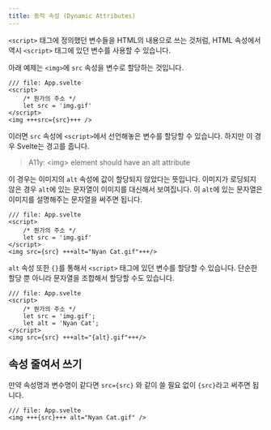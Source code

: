 ```yaml
---
title: 동적 속성 (Dynamic Attributes)
---
```


`<script>` 태그에 정의했던 변수들을 HTML의 내용으로 쓰는 것처럼, HTML 속성에서 역시 `<script>` 태그에 있던 변수를 사용할 수 있습니다.

아래 예제는 `<img>`에 `src` 속성을 변수로 할당하는 것입니다.

```svelte
/// file: App.svelte
<script>
    /* 뭔가의 주소 */
    let src = 'img.gif'
</script>
<img +++src={src}+++ />
```

이러면 `src` 속성에 `<script>`에서 선언해놓은 변수를 할당할 수 있습니다. 하지만 이 경우 Svelte는 경고를 줍니다.

> A11y: &lt;img&gt; element should have an alt attribute

이 경우는 이미지의 `alt` 속성에 값이 할당되지 않았다는 뜻입니다. 이미지가 로딩되지 않은 경우 `alt`에 있는 문자열이 이미지를 대신해서 보여집니다. 이 `alt`에 있는 문자열은 이미지를 설명해주는 문자열을 써주면 됩니다.

```svelte
/// file: App.svelte
<script>
    /* 뭔가의 주소 */
    let src = 'img.gif'
</script>
<img src={src} +++alt="Nyan Cat.gif"+++/>
```

`alt` 속성 또한 `{}`를 통해서 `<script>` 태그에 있던 변수를 할당할 수 있습니다. 단순한 할당 뿐 아니라 문자열을 조합해서 할당할 수도 있습니다.

```svelte
/// file: App.svelte
<script>
    /* 뭔가의 주소 */
    let src = 'img.gif';
    let alt = 'Nyan Cat';
</script>
<img src={src} +++alt="{alt}.gif"+++/>
```



## 속성 줄여서 쓰기

만약 속성명과 변수명이 같다면 `src={src}` 와 같이 쓸 필요 없이 `{src}`라고 써주면 됩니다.

```svelte
/// file: App.svelte
<img +++{src}+++ alt="Nyan Cat.gif" />
```